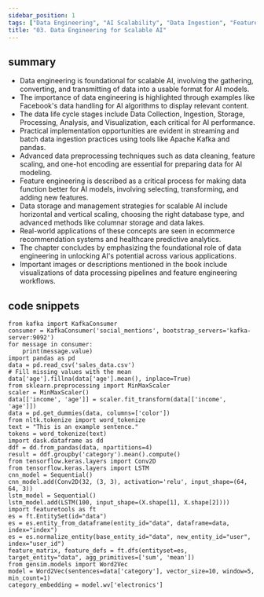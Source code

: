 ```yaml
---
sidebar_position: 1
tags: ["Data Engineering", "AI Scalability", "Data Ingestion", "Feature Engineering", "Data Storage"]
title: "03. Data Engineering for Scalable AI"
---
```


## summary

- Data engineering is foundational for scalable AI, involving the gathering, converting, and transmitting of data into a usable format for AI models.
- The importance of data engineering is highlighted through examples like Facebook's data handling for AI algorithms to display relevant content.
- The data life cycle stages include Data Collection, Ingestion, Storage, Processing, Analysis, and Visualization, each critical for AI performance.
- Practical implementation opportunities are evident in streaming and batch data ingestion practices using tools like Apache Kafka and pandas.
- Advanced data preprocessing techniques such as data cleaning, feature scaling, and one-hot encoding are essential for preparing data for AI modeling.
- Feature engineering is described as a critical process for making data function better for AI models, involving selecting, transforming, and adding new features.
- Data storage and management strategies for scalable AI include horizontal and vertical scaling, choosing the right database type, and advanced methods like columnar storage and data lakes.
- Real-world applications of these concepts are seen in ecommerce recommendation systems and healthcare predictive analytics.
- The chapter concludes by emphasizing the foundational role of data engineering in unlocking AI's potential across various applications.
- Important images or descriptions mentioned in the book include visualizations of data processing pipelines and feature engineering workflows.

## code snippets
```
from kafka import KafkaConsumer
consumer = KafkaConsumer('social_mentions', bootstrap_servers='kafka-server:9092')
for message in consumer:
    print(message.value)
import pandas as pd
data = pd.read_csv('sales_data.csv')
# Fill missing values with the mean
data['age'].fillna(data['age'].mean(), inplace=True)
from sklearn.preprocessing import MinMaxScaler
scaler = MinMaxScaler()
data[['income', 'age']] = scaler.fit_transform(data[['income', 'age']])
data = pd.get_dummies(data, columns=['color'])
from nltk.tokenize import word_tokenize
text = "This is an example sentence."
tokens = word_tokenize(text)
import dask.dataframe as dd
ddf = dd.from_pandas(data, npartitions=4)
result = ddf.groupby('category').mean().compute()
from tensorflow.keras.layers import Conv2D
from tensorflow.keras.layers import LSTM
cnn_model = Sequential()
cnn_model.add(Conv2D(32, (3, 3), activation='relu', input_shape=(64, 64, 3))
lstm_model = Sequential()
lstm_model.add(LSTM(100, input_shape=(X.shape[1], X.shape[2])))
import featuretools as ft
es = ft.EntitySet(id="data")
es = es.entity_from_dataframe(entity_id="data", dataframe=data, index="index")
es = es.normalize_entity(base_entity_id="data", new_entity_id="user", index="user_id")
feature_matrix, feature_defs = ft.dfs(entityset=es, target_entity="data", agg_primitives=['sum', 'mean'])
from gensim.models import Word2Vec
model = Word2Vec(sentences=data['category'], vector_size=10, window=5, min_count=1)
category_embedding = model.wv['electronics']
```
